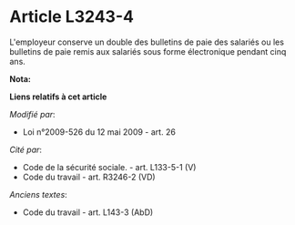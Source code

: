 # Article L3243-4

L'employeur conserve un double des bulletins de paie des salariés ou les bulletins de paie remis aux salariés sous forme
électronique pendant cinq ans.

**Nota:**



**Liens relatifs à cet article**

_Modifié par_:

  - Loi n°2009-526 du 12 mai 2009 - art. 26

_Cité par_:

  - Code de la sécurité sociale. - art. L133-5-1 (V)
  - Code du travail - art. R3246-2 (VD)

_Anciens textes_:

  - Code du travail - art. L143-3 (AbD)

